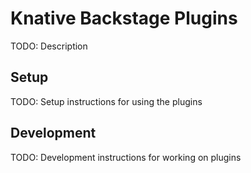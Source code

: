 # Knative Backstage Plugins

TODO: Description

## Setup

TODO: Setup instructions for using the plugins

## Development

TODO: Development instructions for working on plugins
